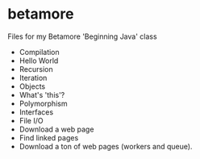 betamore
========

Files for my Betamore 'Beginning Java' class

* Compilation
* Hello World
* Recursion
* Iteration
* Objects
* What's 'this'?
* Polymorphism
* Interfaces
* File I/O
* Download a web page
* Find linked pages
* Download a ton of web pages (workers and queue).
